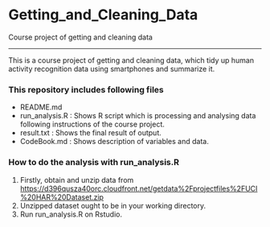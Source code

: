 # Getting_and_Cleaning_Data
Course project of getting and cleaning data
*****

This is a course project of getting and cleaning data, which tidy up human activity recognition data using smartphones and summarize it.

### This repository includes following files
* README.md
* run_analysis.R : Shows R script which is processing and analysing data following instructions of the course project.
* result.txt : Shows the final result of output.
* CodeBook.md : Shows description of variables and data.

### How to do the analysis with run_analysis.R
1. Firstly, obtain and unzip data from https://d396qusza40orc.cloudfront.net/getdata%2Fprojectfiles%2FUCI%20HAR%20Dataset.zip
2. Unzipped dataset ought to be in your working directory.
3. Run run_analysis.R on Rstudio.
